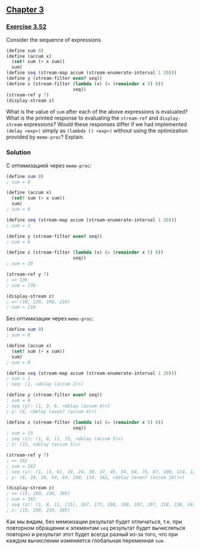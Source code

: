 ## [Chapter 3](../index.md#3-Modularity-Objects-and-State)

### [Exercise 3.52](https://mitpress.mit.edu/sites/default/files/sicp/full-text/book/book-Z-H-24.html#%_thm_3.52)

Consider the sequence of expressions

```scheme
(define sum 0)
(define (accum x)
  (set! sum (+ x sum))
  sum)
(define seq (stream-map accum (stream-enumerate-interval 1 20)))
(define y (stream-filter even? seq))
(define z (stream-filter (lambda (x) (= (remainder x 5) 0))
                         seq))
(stream-ref y 7)
(display-stream z)
```

What is the value of `sum` after each of the above expressions is evaluated? What is the printed response to evaluating the `stream-ref` and `display-stream` expressions? Would these responses differ if we had implemented `(delay <exp>)` simply as `(lambda () <exp>)` without using the optimization provided by `memo-proc`? Explain. 

### Solution

С оптимизацией через `memo-proc`:

```scheme
(define sum 0)
; sum = 0

(define (accum x)
  (set! sum (+ x sum))
  sum)
; sum = 0

(define seq (stream-map accum (stream-enumerate-interval 1 20)))
; sum = 1

(define y (stream-filter even? seq))
; sum = 6

(define z (stream-filter (lambda (x) (= (remainder x 5) 0))
                         seq))
; sum = 10

(stream-ref y 7)
; => 136
; sum = 136

(display-stream z)
; => (10, 120, 190, 210)
; sum = 210
```

Без оптимизации через `memo-proc`:

```scheme
(define sum 0)
; sum = 0

(define (accum x)
  (set! sum (+ x sum))
  sum)
; sum = 0

(define seq (stream-map accum (stream-enumerate-interval 1 20)))
; sum = 1
; seq: (1, <delay (accum 2)>)

(define y (stream-filter even? seq))
; sum = 6
; seq (y): (1, 3, 6, <delay (accum 4)>)
; y: (6, <delay (even? (accum 4)>)

(define z (stream-filter (lambda (x) (= (remainder x 5) 0))
                         seq))
; sum = 15
; seq (z): (1, 8, 11, 15, <delay (accum 5)>)
; z: (15, <delay (accum 5)>)

(stream-ref y 7)
; => 162
; sum = 162
; seq (y): (1, [3, 6], 19, 24, 30, 37, 45, 54, 64, 75, 87, 100, 114, 129, 145, 162, <delay (accum 18)>)
; y: (6, 24, 30, 54, 64, 100, 114, 162, <delay (even? (accum 18))>)

(display-stream z)
; => (15, 180, 230, 305)
; sum = 362
; seq (z): (1, 8, 11, [15], 167, 173, 180, 188, 107, 207, 218, 230, 243, 257, 272, 288, 305, 323, 342, 362)
; z: (15, 180, 230, 305)
```

Как мы видим, без мемоизации результат будет отличаться, т.к. при повторном обращении к элементам `seq` результат будет вычисляться повторно и результат этот будет всегда разный из-за того, что при каждом вычислении изменяется глобальная переменная `sum`.


